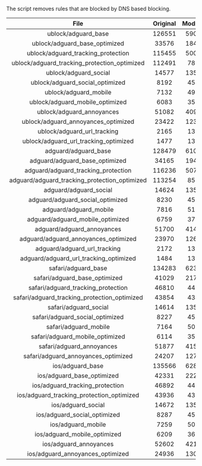 The script removes rules that are blocked by DNS based blocking.


| File | Original | Modified |
|:----:|:-----:|:-----:|
| ublock/adguard_base | 126551 | 59048 |
| ublock/adguard_base_optimized | 33576 | 18421 |
| ublock/adguard_tracking_protection | 115455 | 50053 |
| ublock/adguard_tracking_protection_optimized | 112491 | 7859 |
| ublock/adguard_social | 14577 | 13511 |
| ublock/adguard_social_optimized | 8192 | 4544 |
| ublock/adguard_mobile | 7132 | 4995 |
| ublock/adguard_mobile_optimized | 6083 | 3566 |
| ublock/adguard_annoyances | 51082 | 40901 |
| ublock/adguard_annoyances_optimized | 23422 | 12327 |
| ublock/adguard_url_tracking | 2165 | 1313 |
| ublock/adguard_url_tracking_optimized | 1477 | 1310 |
| adguard/adguard_base | 128479 | 61028 |
| adguard/adguard_base_optimized | 34165 | 19427 |
| adguard/adguard_tracking_protection | 116236 | 50778 |
| adguard/adguard_tracking_protection_optimized | 113254 | 8571 |
| adguard/adguard_social | 14624 | 13565 |
| adguard/adguard_social_optimized | 8230 | 4587 |
| adguard/adguard_mobile | 7816 | 5175 |
| adguard/adguard_mobile_optimized | 6759 | 3739 |
| adguard/adguard_annoyances | 51700 | 41453 |
| adguard/adguard_annoyances_optimized | 23970 | 12623 |
| adguard/adguard_url_tracking | 2172 | 1320 |
| adguard/adguard_url_tracking_optimized | 1484 | 1317 |
| safari/adguard_base | 134283 | 62303 |
| safari/adguard_base_optimized | 41029 | 21700 |
| safari/adguard_tracking_protection | 46810 | 4486 |
| safari/adguard_tracking_protection_optimized | 43854 | 4344 |
| safari/adguard_social | 14614 | 13549 |
| safari/adguard_social_optimized | 8227 | 4574 |
| safari/adguard_mobile | 7164 | 5031 |
| safari/adguard_mobile_optimized | 6114 | 3596 |
| safari/adguard_annoyances | 51877 | 41555 |
| safari/adguard_annoyances_optimized | 24207 | 12702 |
| ios/adguard_base | 135566 | 62806 |
| ios/adguard_base_optimized | 42331 | 22202 |
| ios/adguard_tracking_protection | 46892 | 4494 |
| ios/adguard_tracking_protection_optimized | 43936 | 4352 |
| ios/adguard_social | 14672 | 13581 |
| ios/adguard_social_optimized | 8287 | 4588 |
| ios/adguard_mobile | 7259 | 5075 |
| ios/adguard_mobile_optimized | 6209 | 3637 |
| ios/adguard_annoyances | 52602 | 42175 |
| ios/adguard_annoyances_optimized | 24936 | 13009 |